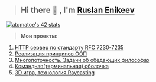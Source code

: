 > ## Hi there 👋 , I'm [Ruslan Enikeev](https://github.com/atomatoe) ##

[![atomatoe's 42 stats](https://badge42.herokuapp.com/api/stats/atomatoe?privacyEmail=true)](https://github.com/atomatoe)

> <b>Мои проекты:</b>
1. [HTTP сервер по стандарту RFC 7230-7235](https://github.com/atomatoe/webserv)
2. [Реализация принципов ООП](https://github.com/atomatoe/CPP_modules)
3. [Многопоточность. Задачи об обедающих философах](https://github.com/atomatoe/ft_philosophers)
4. [Командная(терминальная) оболочка](https://github.com/atomatoe/minishell)
5. [3D игра, технология Raycasting](https://github.com/atomatoe/cub3D)
